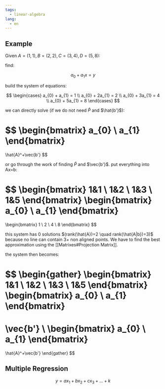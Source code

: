 ```yaml
---
tags:
  - linear-algebra
lang:
  - en
---
```


## Example

Given $A=(1,1), B=(2,2), C=(3,4), D=(5,8)$:

find:

$$
a_{0}+a_{1}x = y
$$

build the system of equations:

$$
\begin{cases}
a_{0} + a_{1} = 1 \\
a_{0} + 2a_{1} = 2 \\
a_{0} + 3a_{1} = 4 \\
a_{0} + 5a_{1} = 8
\end{cases}
$$


we can directly solve (if we do not need $\hat{P}$ and $\hat{b'}$):

$$
\begin{bmatrix}
a_{0} \\
a_{1}
\end{bmatrix}
=
\hat{A}^+\vec{b'}
$$

or go through the work of finding $\hat{P}$ and $\vec{b'}$. put everything into Ax=b:

$$
\begin{bmatrix}
1&1 \\
1&2 \\
1&3 \\
1&5
\end{bmatrix}
\begin{bmatrix}
a_{0} \\
a_{1}
\end{bmatrix}
=
\begin{bmatrix}
1 \\
2 \\
4 \\
8
\end{bmatrix}
$$

this system has 0 solutions $(rank(\hat{A})=2 \quad rank(\hat{A|b})=3)$ because no line can contain 3+ non aligned points. We have to find the best approximation using the [[Matrixes#Projection Matrix]].

the system then becomes:

$$
\begin{gather}
\begin{bmatrix}
1&1 \\
1&2 \\
1&3 \\
1&5
\end{bmatrix}
\begin{bmatrix}
a_{0} \\
a_{1}
\end{bmatrix}
=
\vec{b'} \\
\begin{bmatrix}
a_{0} \\
a_{1}
\end{bmatrix}
=
\hat{A}^+\vec{b'}
\end{gather}
$$

## Multiple Regression

$$
y = ax_{1} + bx_{2} + cx_{3} + \dots + k
$$